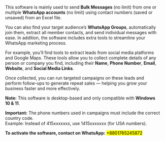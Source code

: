 <p>This software is mainly used to send <strong>Bulk Messages</strong> (no limit) from one or multiple <strong>WhatsApp accounts</strong> (no limit) using contact numbers (saved or unsaved) from an Excel file.</p>

<p>You can also find your target audience’s <strong>WhatsApp Groups</strong>, automatically join them, extract all member contacts, and send individual messages with ease. In addition, the software includes extra tools to streamline your WhatsApp marketing process.</p>

<p>For example, you’ll find tools to extract leads from social media platforms and Google Maps. These tools allow you to collect complete details of any person or company you find, including their <strong>Name</strong>, <strong>Phone Number</strong>, <strong>Email</strong>, <strong>Website</strong>, and <strong>Social Media Links</strong>.</p>

<p>Once collected, you can run targeted campaigns on these leads and perform follow-ups to generate repeat sales — helping you grow your business faster and more effectively.</p>

<p><strong>Note:</strong> This software is desktop-based and only compatible with <strong>Windows 10 & 11</strong>.</p>

<p><strong>Important:</strong> The phone numbers used in campaigns must include the correct country code.<br>
Example: Instead of 415xxxxxxx, use 1415xxxxxxx (for USA numbers).</p>

<p><strong>To activate the software, contact on WhatsApp:</strong> <mark>+8801765245872</mark></p>
